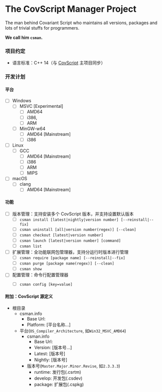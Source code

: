 # The CovScript Manager Project

The man behind Covariant Script who maintains all versions, packages and lots of trivial stuffs for programmers.

**We call him `csman`.**

### 项目约定

- 语言标准：C++ 14（与 [CovScript](https://github.com/covscript/covscript) 主项目同步）

### 开发计划

#### 平台
- [ ] Windows
    - [ ] MSVC [Experimental]
        - [ ] AMD64
        - [ ] i386,
        - [ ] ARM
    - [ ] MinGW-w64
        - [ ] AMD64 [Mainstream]
        - [ ] i386
- [ ] Linux
    - [ ] GCC
        - [ ] AMD64 [Mainstream]
        - [ ] i386
        - [ ] ARM
        - [ ] MIPS
- [ ] macOS
    - [ ] clang
        - [ ] AMD64 [Mainstream]

#### 功能

- [ ] 版本管理：支持安装多个 CovScript 版本，并支持设置默认版本  
    - [ ] `csman install [latest|nightly|version number] [--reinstall|--fix]`  
    - [ ] `csman uninstall [all|version number(regex)] [--clean]`  
    - [ ] `csman checkout [latest|version number]`  
    - [ ] `csman launch [latest|version number] [command]`  
    - [ ] `csman list`
- [ ] 扩展管理：全功能联网包管理器，支持分运行时版本进行管理  
  - [ ] `csman require [package name] [--reinstall|--fix]`  
  - [ ] `csman purge [package name(regex)] [--clean]`  
  - [ ] `csman show`
- [ ] 配置管理：命令行配置管理器  
  - [ ] `csman config [key=value]`


#### 附加：CovScript 源定义

- 根目录
    - csman.info
        - Base Url:
        - Platform: [平台名称...]
    - 平台(`OS_Compiler_Architecture`, 如`Win32_MSVC_AMD64`)
        - csman.info
            - Base Url:
            - Version: [版本号...]
            - Latest: [版本号]
            - Nightly: [版本号]
        - 版本号(`Master.Major.Minor.Revise`, 如`2.3.3.3`)
            - runtime: 发行包(.csrtm)
            - develop: 开发包(.csdev)
            - package: 扩展包(.cspkg)

